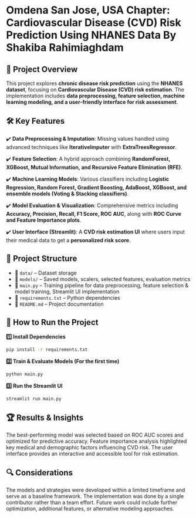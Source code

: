# Omdena San Jose, USA Chapter: Cardiovascular Disease (CVD) Risk Prediction Using NHANES Data By Shakiba Rahimiaghdam


## 📌 Project Overview  
This project explores **chronic disease risk prediction** using the **NHANES dataset**, focusing on **Cardiovascular Disease (CVD) risk estimation**. The implementation includes **data preprocessing, feature selection, machine learning modeling, and a user-friendly interface for risk assessment**.



## 🛠 Key Features  
✔️ **Data Preprocessing & Imputation**: Missing values handled using advanced techniques like **IterativeImputer** with **ExtraTreesRegressor**.

✔️ **Feature Selection**: A hybrid approach combining **RandomForest, XGBoost, Mutual Information, and Recursive Feature Elimination (RFE)**.  

✔️ **Machine Learning Models**: Various classifiers including **Logistic Regression, Random Forest, Gradient Boosting, AdaBoost, XGBoost, and ensemble models (Voting & Stacking classifiers)**.  

✔️ **Model Evaluation & Visualization**: Comprehensive metrics including **Accuracy, Precision, Recall, F1 Score, ROC AUC**, along with **ROC Curve and Feature Importance plots**.  

✔️ **User Interface (Streamlit)**: A **CVD risk estimation UI** where users input their medical data to get a **personalized risk score**.  



## 📂 Project Structure  
- 📁 `data/` – Dataset storage  
- 📁 `models/` – Saved models, scalers, selected features, evaluation metrics  
- 📄 `main.py` – Training pipeline for data preprocessing, feature selection & model training, Streamlit UI implementation  
- 📄 `requirements.txt` – Python dependencies  
- 📄 `README.md` – Project documentation  



## 🚀 How to Run the Project  

**1️⃣ Install Dependencies**  
```bash
pip install -r requirements.txt
```

**2️⃣ Train & Evaluate Models (For the first time)**
```bash
python main.py
```

**3️⃣ Run the Streamlit UI**
```bash
streamlit run main.py
```



## 🏆 Results & Insights
The best-performing model was selected based on ROC AUC scores and optimized for predictive accuracy.
Feature importance analysis highlighted key medical and demographic factors influencing CVD risk.
The user interface provides an interactive and accessible tool for risk estimation.



## 🔍 Considerations
The models and strategies were developed within a limited timeframe and serve as a baseline framework.
The implementation was done by a single contributor rather than a team effort.
Future work could include further optimization, additional features, or alternative modeling approaches.

